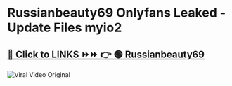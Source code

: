 
 # Russianbeauty69 Onlyfans Leaked - Update Files myio2

## <h2><a href="https://clipsfans.com/Russianbeauty69&ref=git">🔗 Click to LINKS ⏩⏩ 👉 🟢 Russianbeauty69 </a></h2>

<a href="https://clipsfans.com/Russianbeauty69&ref=git" rel="nofollow" data-target="animated-image.originalLink"><img src="https://i.ibb.co.com/xMMVF88/686577567.gif" alt="Viral Video Original" style="max-width: 100%; display: inline-block;" data-target="animated-image.originalImage"></a>

